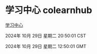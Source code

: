 # 学习中心 colearnhub
[学习中心](http://219.139.197.74:56308/colearnhub/)

2024年 10月 29日 星期二 20:50:01 CST

2024年 10月 29日 星期二 12:50:01 GMT
